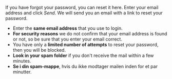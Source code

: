 ﻿If you have forgot your password, you can reset it here.
Enter your email address and click *Send*.
We will send you an email with a link to reset your password.
* Enter the **same email address** that you use to login.
* **For security reasons** we do not confirm that your email address is found or not,
so be sure that you enter your email correct.
* You have only a **limited number of attempts** to reset your password, 
then you will be blocked.
* **Look in your spam folder** if you don't receive the mail within a few minutes.
* **Se i din spam-mappe**, hvis du ikke modtager mailen inden for et par minutter.